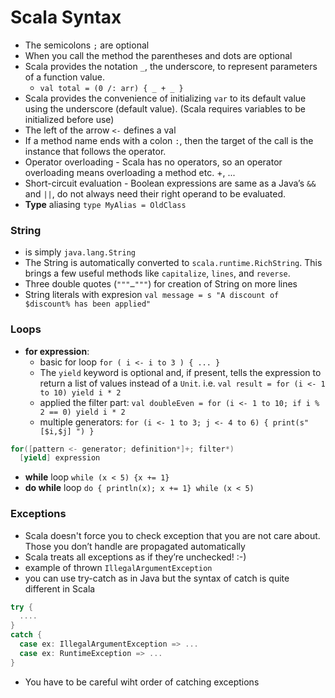 Scala Syntax
==============

- The semicolons `;` are optional
- When you call the method the parentheses and dots are optional
- Scala provides the notation `_`, the underscore, to represent parameters of a function value.
  - `val total = (0 /: arr) { _ + _ }`
- Scala provides the convenience of initializing `var` to its default value using the underscore (default value). (Scala requires variables to be initialized before use)
- The left of the arrow `<-` defines a val
- If a method name ends with a colon `:`, then the target of the call is the instance that follows the operator.
- Operator overloading - Scala has no operators, so an operator overloading means overloading a method etc. +, ...
- Short-circuit evaluation - Boolean expressions are same as a Java’s `&&` and `||`, do not always need their right operand to be evaluated.
- **Type** aliasing `type MyAlias = OldClass`

### String
- is simply `java.lang.String`
- The String is automatically converted to `scala.runtime.RichString`. This brings a few useful methods like `capitalize`, `lines`, and `reverse`.
- Three double quotes (`"""…"""`) for creation of String on more lines
- String literals with expresion `val message = s "A discount of $discount% has been applied"`

### Loops
- **for expression**:
  - basic for loop `for ( i <- i to 3 ) { ... }`
  - The `yield` keyword is optional and, if present, tells the expression to return a list of values instead of a `Unit`. i.e. `val result = for (i <- 1 to 10) yield i * 2`
  - applied the filter part: `val doubleEven = for (i <- 1 to 10; if i % 2 == 0) yield i * 2`
  - multiple generators: `for (i <- 1 to 3; j <- 4 to 6) { print(s"[$i,$j] ") }`
```scala
for([pattern <- generator; definition*]+; filter*)
  [yield] expression
```
- **while** loop `while (x < 5) {x += 1}`
- **do while** loop `do { println(x); x += 1} while (x < 5)`

### Exceptions
- Scala doesn't force you to check exception that you are not care about. Those you don’t handle are propagated automatically
- Scala treats all exceptions as if they’re unchecked! :-)
- example of thrown `IllegalArgumentException`
- you can use try-catch as in Java but the syntax of catch is quite different in Scala
```scala
try {
  ....	
}
catch {
  case ex: IllegalArgumentException => ...	
  case ex: RuntimeException => ...
}
```
- You have to be careful wiht order of catching exceptions 
